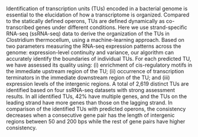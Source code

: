 Identification of transcription units (TUs) encoded in a bacterial genome is essential to the elucidation of how a transcriptome is organized. Compared to the statically defined operons, TUs are defined dynamically as co-transcribed genes under different conditions. Here we use strand-specific RNA-seq (ssRNA-seq) data to derive the organization of the TUs in Clostridium thermocellum, using a machine-learning approach. Based on two parameters measuring the RNA-seq expression patterns across the genome: expression-level continuity and variance, our algorithm can accurately identify the boundaries of individual TUs. For each predicted TU, we have assessed its quality using: (i) enrichment of cis-regulatory motifs in the immediate upstream region of the TU; (ii) occurrence of transcription terminators in the immediate downstream region of the TU; and (iii) expression levels of the intergenic regions. A total of 2,619 distinct TUs are identified based on four ssRNA-seq datasets with strong assessment results. In all identified TUs, 42% have multiple genes, and the TUs on the leading strand have more genes than those on the lagging strand. In comparison of the identified TUs with predicted operons, the consistency decreases when a consecutive gene pair has the length of intergenic regions between 50 and 200 bps while the rest of gene pairs have higher consistency.